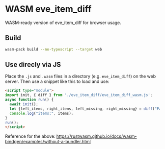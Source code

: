 # WASM eve_item_diff

WASM-ready version of eve_item_diff for browser usage.

## Build
``` sh
wasm-pack build --no-typescript --target web
```

## Use direcly via JS

Place the `.js` and `.wasm` files in a directory (e.g. `eve_item_diff`) on the web
server. Then use a snippet like this to load and use:

```html
<script type="module">
import init, { diff } from './eve_item_diff/eve_item_diff_wasm.js';
async function run() {
  await init();
  let {left_items, right_items, left_missing, right_missing} = diff("Paladin x5", "Paladin x3");
  console.log("items:", items);
}
run();
</script>
```

Reference for the above: https://rustwasm.github.io/docs/wasm-bindgen/examples/without-a-bundler.html 
